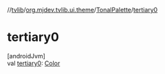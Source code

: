 //[tvlib](../../../index.md)/[org.mjdev.tvlib.ui.theme](../index.md)/[TonalPalette](index.md)/[tertiary0](tertiary0.md)

# tertiary0

[androidJvm]\
val [tertiary0](tertiary0.md): [Color](https://developer.android.com/reference/kotlin/androidx/compose/ui/graphics/Color.html)
